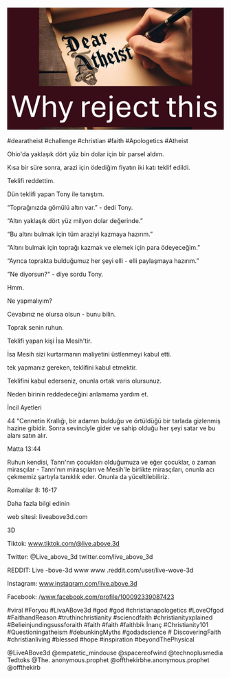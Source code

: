![Video cover image](../cover.jpg "cover photo")

#dearatheist #challenge #christian #faith #Apologetics #Atheist

Ohio'da yaklaşık dört yüz bin dolar için bir parsel aldım.

Kısa bir süre sonra, arazi için ödediğim fiyatın iki katı teklif edildi.

Teklifi reddettim.

Dün teklifi yapan Tony ile tanıştım.

“Toprağınızda gömülü altın var.” - dedi Tony.

“Altın yaklaşık dört yüz milyon dolar değerinde.”

“Bu altını bulmak için tüm araziyi kazmaya hazırım.”

“Altını bulmak için toprağı kazmak ve elemek için para ödeyeceğim.”

“Ayrıca toprakta bulduğumuz her şeyi elli - elli paylaşmaya hazırım.”

"Ne diyorsun?" - diye sordu Tony.

Hmm.

Ne yapmalıyım?

Cevabınız ne olursa olsun - bunu bilin.

Toprak senin ruhun.

Teklifi yapan kişi İsa Mesih'tir.

İsa Mesih sizi kurtarmanın maliyetini üstlenmeyi kabul etti.

tek yapmanız gereken, teklifini kabul etmektir.

Teklifini kabul ederseniz, onunla ortak varis olursunuz.

Neden birinin reddedeceğini anlamama yardım et.

İncil Ayetleri

44 “Cennetin Krallığı, bir adamın bulduğu ve örtüldüğü bir tarlada gizlenmiş hazine gibidir. Sonra sevinciyle gider ve sahip olduğu her şeyi satar ve bu alanı satın alır.

Matta 13:44

Ruhun kendisi, Tanrı'nın çocukları olduğumuza ve eğer çocuklar, o zaman mirasçılar - Tanrı'nın mirasçıları ve Mesih'le birlikte mirasçıları, onunla acı çekmemiz şartıyla tanıklık eder. Onunla da yüceltilebiliriz.

Romalılar 8: 16-17

Daha fazla bilgi edinin

web sitesi: liveabove3d.com

3D

Tiktok: www.tiktok.com/@live.above.3d

Twitter: @Live_above_3d twitter.com/live_above_3d

REDDIT: Live -bove-3d www www .reddit.com/user/live-wove-3d

Instagram: www.instagram.com/live.above.3d

Facebook: /www.facebook.com/profile/100092339087423  

#viral #Foryou #LivaABove3d #god #god #christianapologetics #LoveOfgod #FaithandReason #truthinchristianity #sciencdfaith #christianityxplained #Belieinjundingsussforaith #faith #faith #faithbik İnanç #Christianity101 #Questioningatheism #debunkingMyths #godadscience # DiscoveringFaith #christianliving #blessed #hope #inspiration #beyondThePhysical

@LiveABove3d @empatetic_mindouse @spacereofwind @technoplusmedia Tedtoks @The. anonymous.prophet @offthekirbhe.anonymous.prophet @offthekirb